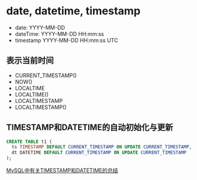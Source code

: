 
# date, datetime, timestamp 

- date: YYYY-MM-DD
- dateTime: YYYY-MM-DD HH:mm:ss
- timestamp YYYY-MM-DD HH:mm:ss UTC

## 表示当前时间
- CURRENT_TIMESTAMP()
- NOW() 
- LOCALTIME 
- LOCALTIME() 
- LOCALTIMESTAMP
- LOCALTIMESTAMP()


## TIMESTAMP和DATETIME的自动初始化与更新

```sql
CREATE TABLE t1 (
  ts TIMESTAMP DEFAULT CURRENT_TIMESTAMP ON UPDATE CURRENT_TIMESTAMP,
  dt DATETIME DEFAULT CURRENT_TIMESTAMP ON UPDATE CURRENT_TIMESTAMP
);
```


[MySQL中有关TIMESTAMP和DATETIME的总结](https://www.cnblogs.com/ivictor/p/5028368.html)





